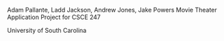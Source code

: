 Adam Pallante, Ladd Jackson, Andrew Jones, Jake Powers
Movie Theater Application Project for CSCE 247

University of South Carolina